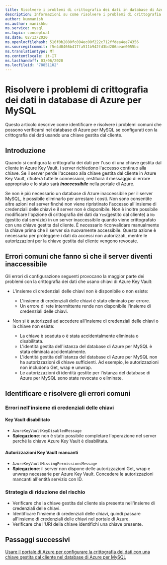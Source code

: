 ```yaml
---
title: Risolvere i problemi di crittografia dei dati in database di Azure per MySQL
description: Informazioni su come risolvere i problemi di crittografia dei dati in database di Azure per MySQL
author: kummanish
ms.author: manishku
ms.service: mysql
ms.topic: conceptual
ms.date: 02/13/2020
ms.openlocfilehash: 516f0b2080fc894ec00f222c712ffdea4ee74356
ms.sourcegitcommit: f5e4d0466b417fa511b942fd3bd206aeae0055bc
ms.translationtype: MT
ms.contentlocale: it-IT
ms.lasthandoff: 03/06/2020
ms.locfileid: "78851102"
---
```

# <a name="troubleshoot-data-encryption-in-azure-database-for-mysql"></a>Risolvere i problemi di crittografia dei dati in database di Azure per MySQL

Questo articolo descrive come identificare e risolvere i problemi comuni che possono verificarsi nel database di Azure per MySQL se configurati con la crittografia dei dati usando una chiave gestita dal cliente.

## <a name="introduction"></a>Introduzione

Quando si configura la crittografia dei dati per l'uso di una chiave gestita dal cliente in Azure Key Vault, i server richiedono l'accesso continuo alla chiave. Se il server perde l'accesso alla chiave gestita dal cliente in Azure Key Vault, rifiuterà tutte le connessioni, restituirà il messaggio di errore appropriato e lo stato sarà ***inaccessibile*** nella portale di Azure.

Se non è più necessario un database di Azure inaccessibile per il server MySQL, è possibile eliminarlo per arrestare i costi. Non sono consentite altre azioni nel server finché non viene ripristinato l'accesso all'insieme di credenziali delle chiavi e il server non è disponibile. Non è inoltre possibile modificare l'opzione di crittografia dei dati da `Yes`(gestito dal cliente) a `No` (gestito dal servizio) in un server inaccessibile quando viene crittografato con una chiave gestita dal cliente. È necessario riconvalidare manualmente la chiave prima che il server sia nuovamente accessibile. Questa azione è necessaria per proteggere i dati da accessi non autorizzati, mentre le autorizzazioni per la chiave gestita dal cliente vengono revocate.

## <a name="common-errors-that-cause-the-server-to-become-inaccessible"></a>Errori comuni che fanno sì che il server diventi inaccessibile

Gli errori di configurazione seguenti provocano la maggior parte dei problemi con la crittografia dei dati che usano chiavi di Azure Key Vault:

- L'insieme di credenziali delle chiavi non è disponibile o non esiste:
  - L'insieme di credenziali delle chiavi è stato eliminato per errore.
  - Un errore di rete intermittente rende non disponibile l'insieme di credenziali delle chiavi.

- Non si è autorizzati ad accedere all'insieme di credenziali delle chiavi o la chiave non esiste:
  - La chiave è scaduta o è stata accidentalmente eliminata o disabilitata.
  - L'identità gestita dell'istanza del database di Azure per MySQL è stata eliminata accidentalmente.
  - L'identità gestita dell'istanza del database di Azure per MySQL non ha autorizzazioni di chiave sufficienti. Ad esempio, le autorizzazioni non includono Get, wrap e unwrap.
  - Le autorizzazioni di identità gestite per l'istanza del database di Azure per MySQL sono state revocate o eliminate.

## <a name="identify-and-resolve-common-errors"></a>Identificare e risolvere gli errori comuni

### <a name="errors-on-the-key-vault"></a>Errori nell'insieme di credenziali delle chiavi

#### <a name="disabled-key-vault"></a>Key Vault disabilitato

- `AzureKeyVaultKeyDisabledMessage`
- **Spiegazione**: non è stato possibile completare l'operazione nel server perché la chiave Azure Key Vault è disabilitata.

#### <a name="missing-key-vault-permissions"></a>Autorizzazioni Key Vault mancanti

- `AzureKeyVaultMissingPermissionsMessage`
- **Spiegazione**: il server non dispone delle autorizzazioni Get, wrap e unwrap necessarie per Azure Key Vault. Concedere le autorizzazioni mancanti all'entità servizio con ID.

### <a name="mitigation"></a>Strategia di riduzione del rischio

- Verificare che la chiave gestita dal cliente sia presente nell'insieme di credenziali delle chiavi.
- Identificare l'insieme di credenziali delle chiavi, quindi passare all'insieme di credenziali delle chiavi nel portale di Azure.
- Verificare che l'URI della chiave identifichi una chiave presente.

## <a name="next-steps"></a>Passaggi successivi

[Usare il portale di Azure per configurare la crittografia dei dati con una chiave gestita dal cliente nel database di Azure per MySQL](howto-data-encryption-portal.md)
